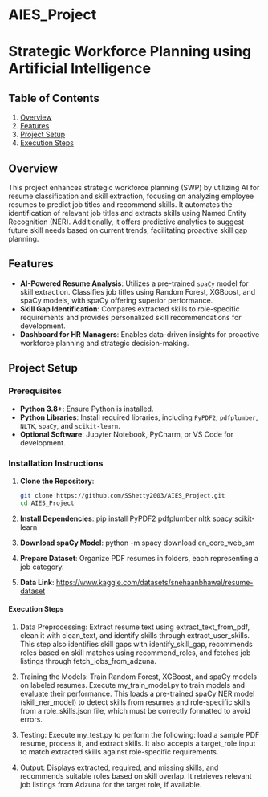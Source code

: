 # AIES_Project
# Strategic Workforce Planning using Artificial Intelligence

## Table of Contents
1. [Overview](#overview)
2. [Features](#features)
3. [Project Setup](#project-setup)
4. [Execution Steps](#execution-steps)

## Overview
This project enhances strategic workforce planning (SWP) by utilizing AI for resume classification and skill extraction, focusing on analyzing employee resumes to predict job titles and recommend skills. It automates the identification of relevant job titles and extracts skills using Named Entity Recognition (NER). Additionally, it offers predictive analytics to suggest future skill needs based on current trends, facilitating proactive skill gap planning.

## Features
- **AI-Powered Resume Analysis**: Utilizes a pre-trained `spaCy` model for skill extraction. Classifies job titles using Random Forest, XGBoost, and spaCy models, with spaCy offering superior performance.
- **Skill Gap Identification**: Compares extracted skills to role-specific requirements and provides personalized skill recommendations for development.
- **Dashboard for HR Managers**: Enables data-driven insights for proactive workforce planning and strategic decision-making.

## Project Setup

### Prerequisites
- **Python 3.8+**: Ensure Python is installed.
- **Python Libraries**: Install required libraries, including `PyPDF2`, `pdfplumber`, `NLTK`, `spaCy`, and `scikit-learn`.
- **Optional Software**: Jupyter Notebook, PyCharm, or VS Code for development.

### Installation Instructions
1. **Clone the Repository**:
   ```bash
   git clone https://github.com/SShetty2003/AIES_Project.git
   cd AIES_Project
2. **Install Dependencies**:
   pip install PyPDF2 pdfplumber nltk spacy scikit-learn
   
3. **Download spaCy Model**:
   python -m spacy download en_core_web_sm

4. **Prepare Dataset**: Organize PDF resumes in folders, each representing a job category.
5. **Data Link**: https://www.kaggle.com/datasets/snehaanbhawal/resume-dataset

#### Execution Steps
1. Data Preprocessing:
Extract resume text using extract_text_from_pdf, clean it with clean_text, and identify skills through extract_user_skills. This step also identifies skill gaps with identify_skill_gap, recommends roles based on skill matches using recommend_roles, and fetches job listings through fetch_jobs_from_adzuna.

2. Training the Models:
Train Random Forest, XGBoost, and spaCy models on labeled resumes. Execute my_train_model.py to train models and evaluate their performance. This loads a pre-trained spaCy NER model (skill_ner_model) to detect skills from resumes and role-specific skills from a role_skills.json file, which must be correctly formatted to avoid errors.

3. Testing:
Execute my_test.py to perform the following: load a sample PDF resume, process it, and extract skills. It also accepts a target_role input to match extracted skills against role-specific requirements.

4. Output:
Displays extracted, required, and missing skills, and recommends suitable roles based on skill overlap. It retrieves relevant job listings from Adzuna for the target role, if available.

